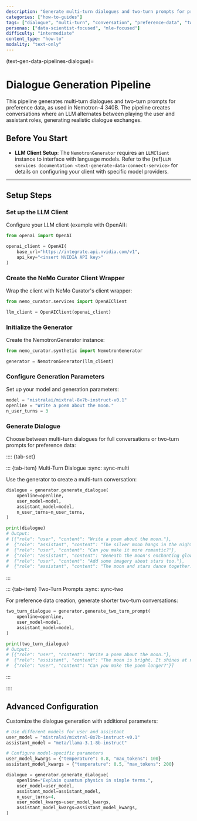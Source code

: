 ```yaml
---
description: "Generate multi-turn dialogues and two-turn prompts for preference data using LLMs playing both user and assistant roles"
categories: ["how-to-guides"]
tags: ["dialogue", "multi-turn", "conversation", "preference-data", "two-turn", "nemotron"]
personas: ["data-scientist-focused", "mle-focused"]
difficulty: "intermediate"
content_type: "how-to"
modality: "text-only"
---
```


(text-gen-data-pipelines-dialogue)=
# Dialogue Generation Pipeline

This pipeline generates multi-turn dialogues and two-turn prompts for preference data, as used in Nemotron-4 340B. The pipeline creates conversations where an LLM alternates between playing the user and assistant roles, generating realistic dialogue exchanges.

## Before You Start

- **LLM Client Setup**: The `NemotronGenerator` requires an `LLMClient` instance to interface with language models. Refer to the {ref}`LLM services documentation <text-generate-data-connect-service>` for details on configuring your client with specific model providers.

---

## Setup Steps

### Set up the LLM Client

Configure your LLM client (example with OpenAI):

```python
from openai import OpenAI

openai_client = OpenAI(
    base_url="https://integrate.api.nvidia.com/v1", 
    api_key="<insert NVIDIA API key>"
)
```

### Create the NeMo Curator Client Wrapper

Wrap the client with NeMo Curator's client wrapper:

```python
from nemo_curator.services import OpenAIClient

llm_client = OpenAIClient(openai_client)
```

### Initialize the Generator

Create the NemotronGenerator instance:

```python
from nemo_curator.synthetic import NemotronGenerator

generator = NemotronGenerator(llm_client)
```

### Configure Generation Parameters

Set up your model and generation parameters:

```python
model = "mistralai/mixtral-8x7b-instruct-v0.1"
openline = "Write a poem about the moon."
n_user_turns = 3
```

### Generate Dialogue

Choose between multi-turn dialogues for full conversations or two-turn prompts for preference data:

:::: {tab-set}

::: {tab-item} Multi-Turn Dialogue
:sync: sync-multi

Use the generator to create a multi-turn conversation:

```python
dialogue = generator.generate_dialogue(
    openline=openline,
    user_model=model,
    assistant_model=model,
    n_user_turns=n_user_turns,
)

print(dialogue)
# Output:
# [{"role": "user", "content": "Write a poem about the moon."},
#  {"role": "assistant", "content": "The silver moon hangs in the night sky..."},
#  {"role": "user", "content": "Can you make it more romantic?"},
#  {"role": "assistant", "content": "Beneath the moon's enchanting glow..."},
#  {"role": "user", "content": "Add some imagery about stars too."},
#  {"role": "assistant", "content": "The moon and stars dance together..."}]
```

:::

::: {tab-item} Two-Turn Prompts
:sync: sync-two

For preference data creation, generate shorter two-turn conversations:

```python
two_turn_dialogue = generator.generate_two_turn_prompt(
    openline=openline,
    user_model=model,
    assistant_model=model,
)

print(two_turn_dialogue)
# Output:
# [{"role": "user", "content": "Write a poem about the moon."},
#  {"role": "assistant", "content": "The moon is bright. It shines at night."},
#  {"role": "user", "content": "Can you make the poem longer?"}]
```

:::

::::

## Advanced Configuration

Customize the dialogue generation with additional parameters:

```python
# Use different models for user and assistant
user_model = "mistralai/mixtral-8x7b-instruct-v0.1"
assistant_model = "meta/llama-3.1-8b-instruct"

# Configure model-specific parameters
user_model_kwargs = {"temperature": 0.8, "max_tokens": 100}
assistant_model_kwargs = {"temperature": 0.5, "max_tokens": 200}

dialogue = generator.generate_dialogue(
    openline="Explain quantum physics in simple terms.",
    user_model=user_model,
    assistant_model=assistant_model,
    n_user_turns=4,
    user_model_kwargs=user_model_kwargs,
    assistant_model_kwargs=assistant_model_kwargs,
)
```

